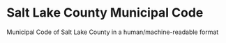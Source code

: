 Salt Lake County Municipal Code
===============================

Municipal Code of Salt Lake County in a human/machine-readable format
